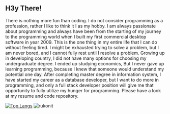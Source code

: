 ## H3y There!



There is nothing more fun than coding. I do not consider programming as a profession, rather I like to think it I as my hobby. I am always passionate about programming and always have been from the starting of my journey to the programming world when I built my first commercial desktop software in year 2009. This is the one thing in my entire life that I can do without feeling tired. I might be exhausted trying to solve a problem, but I am never bored, and I cannot fully rest until I resolve a problem. Growing up in developing country, I did not have many options for choosing my undergraduate degree. I ended up studying economics, But I never gave up learning programming, because I knew that someone would understand my potential one day. After completing master degree in information system, I have started my career as a database developer, but I want to do more in programming, and only a full stack developer position will give me that opportunity to fully utilize my hunger for programming.  Please have a look at my resume and code repository.

[![Top Langs](https://github-readme-stats.vercel.app/api/top-langs/?username=rukonit&&hide=python,css&langs_count=4)](https://github.com/rukonit/github-readme-stats)
<img src="https://github-readme-stats.vercel.app/api?username=rukonit&show_icons=true&theme=gotham" alt="rukonit" />
